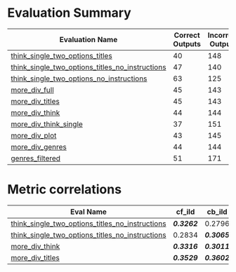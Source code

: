 # Evaluation Summary

| Evaluation Name                                      | Correct Outputs | Incorrect Outputs | Accuracy  |
|------------------------------------------------------|-----------------|-------------------|-----------|
| [think_single_two_options_titles](./single_think_two_option_titles.py)                      | 40              | 148               | 21.28%    |
| [think_single_two_options_titles_no_instructions](./single_think_two_option_titles_no_instructions.py)      | 47              | 140               | ***25.13%***    |
| [think_single_two_options_no_instructions](./single_think_two_option_no_instructions.py)             | 63              | 125               | ***33.51%***    |
| [more_div_full](./analysis_full_more_diverse_only.py)                                        | 45              | 143               | ***23.94%***    |
| [more_div_titles](./analysis_title_more_diverse_only.py)                                      | 45              | 143               | ***23.94%***    |
| [more_div_think](./analysis_more_diverse_only_think.py)                                       | 44              | 144               | 23.40%    |
| [more_div_think_single](./single_more_diverse_only_think.py)                                | 37              | 151               | 19.68%    |
| [more_div_plot](./analysis_plot_more_diverse_only.py)                                        | 43              | 145               | 22.87%    |
| [more_div_genres](./analysis_genres_more_diverse_only.py)                                      | 44              | 144               | 23.40%    |
| [genres_filtered](./analysis_genres.py)                                      | 51              | 171               | 22.97%    |

# Metric correlations
| Eval Name                              | cf_ild   | cb_ild   | ease_ild | genres   | tags     | bin_div  |
|---------------------------------------|----------|----------|----------|----------|----------|----------|
| [think_single_two_options_titles_no_instructions](./single_think_two_option_titles_no_instructions.py) | ***0.3262***   | 0.2796   | 0.2567   | 0.2742   | 0.1353   | 0.2742   |
| [think_single_two_options_titles_no_instructions](./single_think_two_option_titles_no_instructions.py) | 0.2834   | ***0.3065***   | 0.2727   | 0.2419   | 0.1471   | 0.2581   |
| [more_div_think](./analysis_more_diverse_only_think.py)                         | ***0.3316***   | ***0.3011***   | 0.2674   | 0.2796   | 0.1529   | 0.2957   |
| [more_div_titles](./analysis_title_more_diverse_only.py)                        | ***0.3529***   | ***0.3602***   | 0.2941   | 0.2957   | 0.1529   | 0.2742   |
